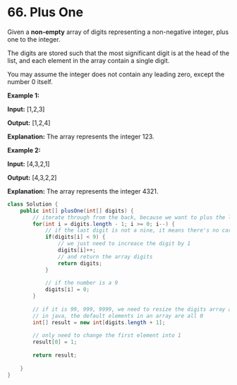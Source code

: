 # 66.  Plus One

Given a  **non-empty**  array of digits representing a non-negative integer, plus one to the integer.

The digits are stored such that the most significant digit is at the head of the list, and each element in the array contain a single digit.

You may assume the integer does not contain any leading zero, except the number 0 itself.

**Example 1:**

**Input:** [1,2,3]

**Output:** [1,2,4]

**Explanation:** The array represents the integer 123.

**Example 2:**

**Input:** [4,3,2,1]

**Output:** [4,3,2,2]

**Explanation:** The array represents the integer 4321.

```java
class Solution {
    public int[] plusOne(int[] digits) {
        // iterate through from the back, because we want to plus the last digit first
        for(int i = digits.length - 1; i >= 0; i--) {
            // if the last digit is not a nine, it means there's no carry.
            if(digits[i] < 9) {
                // we just need to increace the digit by 1 
                digits[i]++;
                // and return the array digits
                return digits;
            }
            
            // if the number is a 9
            digits[i] = 0;
        }
        
        // if it is 99, 999, 9999, we need to resize the digits array and make the numbers to 0
        // in java, the default elements in an array are all 0
        int[] result = new int[digits.length + 1];
        
        // only need to change the first element into 1
        result[0] = 1;
        
        return result;
        
    }
}
```
